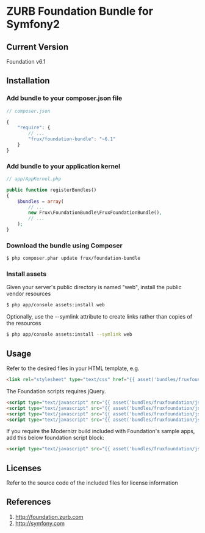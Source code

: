 # ZURB Foundation Bundle for Symfony2

## Current Version

Foundation v6.1

## Installation

### Add bundle to your composer.json file

``` js
// composer.json

{
    "require": {
		// ...
        "frux/foundation-bundle": "~6.1"
    }
}
```

### Add bundle to your application kernel

``` php
// app/AppKernel.php

public function registerBundles()
{
    $bundles = array(
        // ...
        new Frux\FoundationBundle\FruxFoundationBundle(),
        // ...
    );
}
```

### Download the bundle using Composer

``` bash
$ php composer.phar update frux/foundation-bundle
```

### Install assets

Given your server's public directory is named "web", install the public vendor resources

``` bash
$ php app/console assets:install web
```

Optionally, use the --symlink attribute to create links rather than copies of the resources 

``` bash
$ php app/console assets:install --symlink web
```

## Usage

Refer to the desired files in your HTML template, e.g.

``` html
<link rel="stylesheet" type="text/css" href="{{ asset('bundles/fruxfoundation/css/foundation.min.css') }}" />
```

The Foundation scripts requires jQuery. 

``` html
<script type="text/javascript" src="{{ asset('bundles/fruxfoundation/js/vendor/jquery.min.js') }}"></script>
<script type="text/javascript" src="{{ asset('bundles/fruxfoundation/js/vendor/what-input.min.js') }}"></script>
<script type="text/javascript" src="{{ asset('bundles/fruxfoundation/js/foundation.min.js') }}"></script>
<script type="text/javascript" src="{{ asset('bundles/fruxfoundation/js/app.js') }}"></script>
```

If you require the Modernizr build included with Foundation's sample apps, add this below foundation script block:

``` html
<script type="text/javascript" src="{{ asset('bundles/fruxfoundation/js/vendor/modernizr.js') }}"></script>
```

## Licenses

Refer to the source code of the included files for license information

## References

1. http://foundation.zurb.com
2. http://symfony.com
